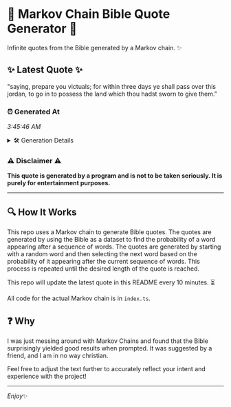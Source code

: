 # 📖 Markov Chain Bible Quote Generator 📖

Infinite quotes from the Bible generated by a Markov chain. ✨

## ✨ Latest Quote ✨
"saying, prepare you victuals; for within three days ye shall pass over this jordan, to go in to possess the land which thou hadst sworn to give them."

### ⏰ Generated At
*3:45:46 AM*

<details>
    <summary>🛠️ Generation Details</summary>
    <p>
        <strong>🌱 Seed:</strong> saying,<br>
        <strong>🔄 Iterations:</strong> 27<br>
        <strong>📜 Context History:</strong><br>[ saying, ]: prepare<br>[ saying,, prepare ]: you<br>[ saying,, prepare, you ]: victuals;<br>[ saying,, prepare, you, victuals; ]: for<br>[ saying,, prepare, you, victuals;, for ]: within<br>[ saying,, prepare, you, victuals;, for, within ]: three<br>[ prepare, you, victuals;, for, within, three ]: days<br>[ you, victuals;, for, within, three, days ]: ye<br>[ victuals;, for, within, three, days, ye ]: shall<br>[ for, within, three, days, ye, shall ]: pass<br>[ within, three, days, ye, shall, pass ]: over<br>[ three, days, ye, shall, pass, over ]: this<br>[ days, ye, shall, pass, over, this ]: jordan,<br>[ ye, shall, pass, over, this, jordan, ]: to<br>[ shall, pass, over, this, jordan,, to ]: go<br>[ pass, over, this, jordan,, to, go ]: in<br>[ over, this, jordan,, to, go, in ]: to<br>[ this, jordan,, to, go, in, to ]: possess<br>[ jordan,, to, go, in, to, possess ]: the<br>[ to, go, in, to, possess, the ]: land<br>[ go, in, to, possess, the, land ]: which<br>[ in, to, possess, the, land, which ]: thou<br>[ to, possess, the, land, which, thou ]: hadst<br>[ possess, the, land, which, thou, hadst ]: sworn<br>[ the, land, which, thou, hadst, sworn ]: to<br>[ land, which, thou, hadst, sworn, to ]: give<br>[ which, thou, hadst, sworn, to, give ]: them.<br>
    </p>
</details>

### ⚠️ Disclaimer ⚠️
**This quote is generated by a program and is not to be taken seriously. It is purely for entertainment purposes.**

---

## 🔍 How It Works

This repo uses a Markov chain to generate Bible quotes. The quotes are generated by using the Bible as a dataset to find the probability of a word appearing after a sequence of words. The quotes are generated by starting with a random word and then selecting the next word based on the probability of it appearing after the current sequence of words. This process is repeated until the desired length of the quote is reached.

This repo will update the latest quote in this README every 10 minutes. ⏳

All code for the actual Markov chain is in `index.ts`.

## ❓ Why

I was just messing around with Markov Chains and found that the Bible surprisingly yielded good results when prompted. 
It was suggested by a friend, and I am in no way christian.

Feel free to adjust the text further to accurately reflect your intent and experience with the project!

---

*Enjoy*✨
